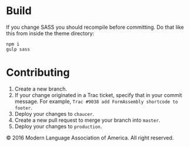 # Build

If you change SASS you should recompile before committing. Do that like this from inside the theme directory:

    npm i
    gulp sass

# Contributing

1. Create a new branch.
2. If your change originated in a Trac ticket, specify that in your commit message. For example, `Trac #9038 add FormAssembly shortcode to footer`.
3. Deploy your changes to `chaucer`.
4. Create a new pull request to merge your branch into `master`.
5. Deploy your changes to `production`.

© 2016 Modern Language Association of America. All right reserved.
